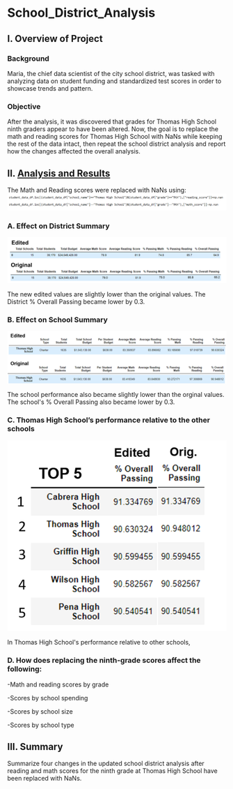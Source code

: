 # School_District_Analysis

## I. Overview of Project

### Background
Maria, the chief data scientist of the city school district, was tasked with analyzing data on student funding and standardized test scores in order to showcase trends and pattern.

### Objective
After the analysis, it was discovered that grades for Thomas High School ninth graders appear to have been altered. Now, the goal is to replace the math and reading scores for Thomas High School with NaNs while keeping the rest of the data intact, then repeat the school district analysis and report how the changes affected the overall analysis.

## II. [Analysis and Results](PyCitySchools_Challenge.ipynb)

The Math and Reading scores were replaced with NaNs using:
![](Resources/NaN.PNG)

### A. Effect on District Summary

![](Resources/District_Summary.png)

The new edited values are slightly lower than the original values. The District % Overall Passing became lower by 0.3.

### B. Effect on School Summary

![](Resources/School_Summary.png)

The school performance also became slightly lower than the orginal values. The school's % Overall Passing also became lower by 0.3.

### C. Thomas High School’s performance relative to the other schools

![](Resources/THS_Performance.png)

In Thomas High School's performance relative to other schools, 

### D. How does replacing the ninth-grade scores affect the following:

  -Math and reading scores by grade
  
  -Scores by school spending
  
  -Scores by school size
  
  -Scores by school type

## III. Summary

Summarize four changes in the updated school district analysis after reading and math scores for the ninth grade at Thomas High School have been replaced with NaNs.

